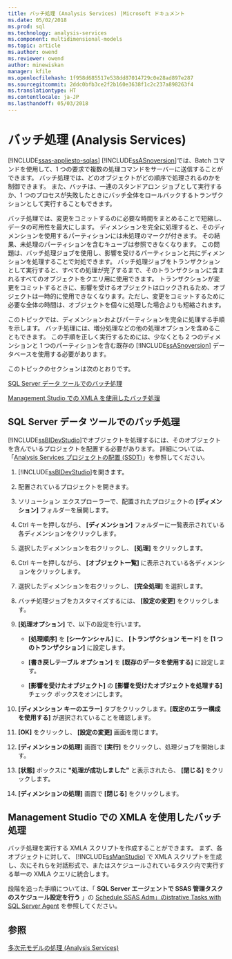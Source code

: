 ```yaml
---
title: バッチ処理 (Analysis Services) |Microsoft ドキュメント
ms.date: 05/02/2018
ms.prod: sql
ms.technology: analysis-services
ms.component: multidimensional-models
ms.topic: article
ms.author: owend
ms.reviewer: owend
author: minewiskan
manager: kfile
ms.openlocfilehash: 1f958d685517e538dd87014729c0e28ad897e287
ms.sourcegitcommit: 2ddc0bfb3ce2f2b160e3638f1c2c237a898263f4
ms.translationtype: HT
ms.contentlocale: ja-JP
ms.lasthandoff: 05/03/2018
---
```

# <a name="batch-processing-analysis-services"></a>バッチ処理 (Analysis Services)
[!INCLUDE[ssas-appliesto-sqlas](../../includes/ssas-appliesto-sqlas.md)]
  [!INCLUDE[ssASnoversion](../../includes/ssasnoversion-md.md)]では、Batch コマンドを使用して、1 つの要求で複数の処理コマンドをサーバーに送信することができます。 バッチ処理では、どのオブジェクトがどの順序で処理されるのかを制御できます。 また、バッチは、一連のスタンドアロン ジョブとして実行するか、1 つのプロセスが失敗したときにバッチ全体をロールバックするトランザクションとして実行することもできます。  
  
 バッチ処理では、変更をコミットするのに必要な時間をまとめることで短縮し、データの可用性を最大にします。 ディメンションを完全に処理すると、そのディメンションを使用するパーティションには未処理のマークが付きます。 その結果、未処理のパーティションを含むキューブは参照できなくなります。 この問題は、バッチ処理ジョブを使用し、影響を受けるパーティションと共にディメンションを処理することで対処できます。 バッチ処理ジョブをトランザクションとして実行すると、すべての処理が完了するまで、そのトランザクションに含まれるすべてのオブジェクトをクエリ用に使用できます。 トランザクションが変更をコミットするときに、影響を受けるオブジェクトはロックされるため、オブジェクトは一時的に使用できなくなります。ただし、変更をコミットするために必要な全体の時間は、オブジェクトを個々に処理した場合よりも短縮されます。  
  
 このトピックでは、ディメンションおよびパーティションを完全に処理する手順を示します。 バッチ処理には、増分処理などの他の処理オプションを含めることもできます。 この手順を正しく実行するためには、少なくとも 2 つのディメンションと 1 つのパーティションを含む既存の [!INCLUDE[ssASnoversion](../../includes/ssasnoversion-md.md)] データベースを使用する必要があります。  
  
 このトピックのセクションは次のとおりです。  
  
 [SQL Server データ ツールでのバッチ処理](#bkmk_ssdt)  
  
 [Management Studio での XMLA を使用したバッチ処理](#bkmk_xmla)  
  
##  <a name="bkmk_ssdt"></a> SQL Server データ ツールでのバッチ処理  
 [!INCLUDE[ssBIDevStudio](../../includes/ssbidevstudio-md.md)]でオブジェクトを処理するには、そのオブジェクトを含んでいるプロジェクトを配置する必要があります。 詳細については、「[Analysis Services プロジェクトの配置 &#40;SSDT&#41;](../../analysis-services/multidimensional-models/deploy-analysis-services-projects-ssdt.md)」を参照してください。  
  
1.  [!INCLUDE[ssBIDevStudio](../../includes/ssbidevstudio-md.md)]を開きます。  
  
2.  配置されているプロジェクトを開きます。  
  
3.  ソリューション エクスプローラーで、配置されたプロジェクトの **[ディメンション]** フォルダーを展開します。  
  
4.  Ctrl キーを押しながら、 **[ディメンション]** フォルダーに一覧表示されている各ディメンションをクリックします。  
  
5.  選択したディメンションを右クリックし、 **[処理]** をクリックします。  
  
6.  Ctrl キーを押しながら、 **[オブジェクト一覧]** に表示されている各ディメンションをクリックします。  
  
7.  選択したディメンションを右クリックし、 **[完全処理]** を選択します。  
  
8.  バッチ処理ジョブをカスタマイズするには、 **[設定の変更]** をクリックします。  
  
9. **[処理オプション]** で、以下の設定を行います。  
  
    -   **[処理順序]** を **[シーケンシャル]** に、 **[トランザクション モード]** を **[1 つのトランザクション]** に設定します。  
  
    -   **[書き戻しテーブル オプション]** を **[既存のデータを使用する]** に設定します。  
  
    -   **[影響を受けたオブジェクト]** の **[影響を受けたオブジェクトを処理する]** チェック ボックスをオンにします。  
  
10. **[ディメンション キーのエラー]** タブをクリックします。**[既定のエラー構成を使用する]** が選択されていることを確認します。  
  
11. **[OK]** をクリックし、 **[設定の変更]** 画面を閉じます。  
  
12. **[ディメンションの処理]** 画面で **[実行]** をクリックし、処理ジョブを開始します。  
  
13. **[状態]** ボックスに **"処理が成功しました"** と表示されたら、 **[閉じる]** をクリックします。  
  
14. **[ディメンションの処理]** 画面で **[閉じる]** をクリックします。  
  
##  <a name="bkmk_xmla"></a> Management Studio での XMLA を使用したバッチ処理  
 バッチ処理を実行する XMLA スクリプトを作成することができます。 まず、各オブジェクトに対して、 [!INCLUDE[ssManStudio](../../includes/ssmanstudio-md.md)] で XMLA スクリプトを生成し、次にそれらを対話形式で、またはスケジュールされているタスク内で実行する単一の XMLA クエリに統合します。  
  
 段階を追った手順については、「 **SQL Server エージェントで SSAS 管理タスクのスケジュール設定を行う** 」の [Schedule SSAS Adm」のistrative Tasks with SQL Server Agent](../../analysis-services/instances/schedule-ssas-administrative-tasks-with-sql-server-agent.md) を参照してください。  
  
## <a name="see-also"></a>参照  
 [多次元モデルの処理 &#40;Analysis Services&#41;](../../analysis-services/multidimensional-models/processing-a-multidimensional-model-analysis-services.md)  
  
  

